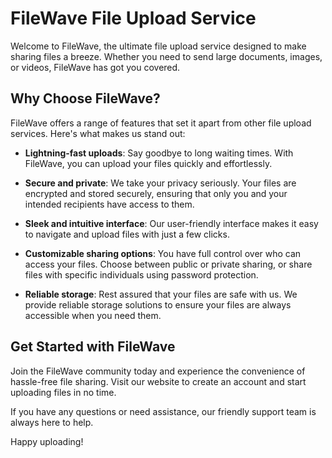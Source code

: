 # FileWave File Upload Service

Welcome to FileWave, the ultimate file upload service designed to make sharing files a breeze. Whether you need to send large documents, images, or videos, FileWave has got you covered.

## Why Choose FileWave?

FileWave offers a range of features that set it apart from other file upload services. Here's what makes us stand out:

- **Lightning-fast uploads**: Say goodbye to long waiting times. With FileWave, you can upload your files quickly and effortlessly.

- **Secure and private**: We take your privacy seriously. Your files are encrypted and stored securely, ensuring that only you and your intended recipients have access to them.

- **Sleek and intuitive interface**: Our user-friendly interface makes it easy to navigate and upload files with just a few clicks.

- **Customizable sharing options**: You have full control over who can access your files. Choose between public or private sharing, or share files with specific individuals using password protection.

- **Reliable storage**: Rest assured that your files are safe with us. We provide reliable storage solutions to ensure your files are always accessible when you need them.

## Get Started with FileWave

Join the FileWave community today and experience the convenience of hassle-free file sharing. Visit our website to create an account and start uploading files in no time.

If you have any questions or need assistance, our friendly support team is always here to help.

Happy uploading!
